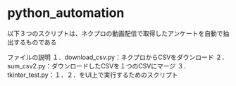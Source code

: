 # python_automation

以下３つのスクリプトは、ネクプロの動画配信で取得したアンケートを自動で抽出するものである

ファイルの説明
１．download_csv.py：ネクプロからCSVをダウンロード
２．sum_csv2.py：ダウンロードしたCSVを１つのCSVにマージ
３．tkinter_test.py：１．２．をUI上で実行するためのスクリプト
